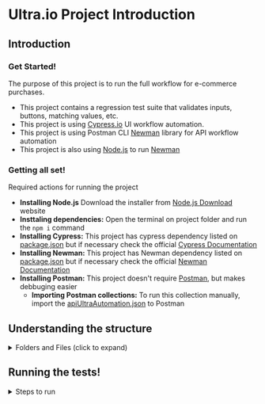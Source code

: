 # Ultra.io Project Introduction

## Introduction

### Get Started!
The purpose of this project is to run the full workflow for e-commerce purchases.
* This project contains a regression test suite that validates inputs, buttons, matching values, etc.
* This project is using [Cypress.io](https://www.cypress.io/) UI workflow automation.
* This project is using Postman CLI [Newman](https://github.com/postmanlabs/newman) library for API workflow automation
* This project is also using [Node.js](https://nodejs.org/en/) to run [Newman](https://github.com/postmanlabs/newman)

### Getting all set!
Required actions for running the project

* **Installing Node.js** Download the installer from [Node.js Download](https://nodejs.org/en/download/) website
* **Insttaling dependencies:** Open the terminal on project folder and run the `npm i` command
* **Installing Cypress:** This project has cypress dependency listed on [package.json](./package.json) but if necessary check the official [Cypress Documentation](https://docs.cypress.io/guides/getting-started/installing-cypress)
* **Installing Newman:** This project has Newman dependency listed on [package.json](./package.json) but if necessary check the official [Newman Documentation](https://support.postman.com/hc/en-us/articles/115003703325-How-to-install-Newman)
* **Installing Postman:** This project doesn't require [Postman](https://www.postman.com/downloads/), but makes debbuging easier
    * **Importing Postman collections:** To run this collection manually, import the [apiUltraAutomation.json](./cypress/support/collection/apiUltraAutomation.json) to Postman
 


## Understanding the structure

<details>
 <summary>Folders and Files (click to expand)</summary>

* Tests are written on [cypress/e2e](./cypress/e2e)
* Commands are writen on [cypress/support](./cypress/support) commands files

```

//Example of a regular command

Cypress.Commands.add('assertText', (description, element, text) => {
  cy.get(element).invoke('text').should('eq', text)
  console.log(description)
})

```

* Locators are mapped on [cypress/support/locators](./cypress/support/locators)

```

//Example of a locator object 

export const cartLocators = {
  productContainer: "#inventory_container",
  productHeaderTitle: ".title",
  menuIcon: "#react-burger-menu-btn",
  hilowFilter: "[data-test='product_sort_container']",
  itemsFromCart: "[class='btn btn_primary btn_small btn_inventory']",
  cartBadgeIcon: ".shopping_cart_badge",
  cartIconContainer: "#shopping_cart_container",
  itemNames: ".inventory_item_name",
  cartTitle: ".title",
  checkoutButton: "[data-test='checkout']"
}

```

* Mocked json data files goes on [cypress/fixtures](./cypress/fixtures)
* General configuration and environment variables used for cypress runner goes on [cypress.config.js](./cypress.config.js)

```

//Example of base url and environment variables

const { defineConfig } = require("cypress");

module.exports = defineConfig({
  e2e: {
    baseUrl: "https://www.saucedemo.com"
  },
  env: {
    loginCredential: "standard_user",
    passwordCredential: "secret_sauce",
    nameOfUser: "Jane",
    lastNameOfUser: "Doe",
    zipCodeOfUser: "Brazil"
  }
});

```

</details>

## Running the tests!

<details>

 <summary>Steps to run</summary>

  * Running Api Automation: *run the `npm run apiAutomation` command*
  * Running Cypress Automation: *run the `npx cypress open` command*
    - select e2e option
    - choose your browser
    - run the [uiInitialTest.cy.js](./cypress/e2e/ui/uiInitialTest.cy.js)
</details>
